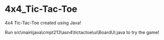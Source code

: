 # 4x4_Tic-Tac-Toe
4x4 Tic-Tac-Toe created using Java!

Run src\main\java\cmpt213\asn4\tictactoe\ui\BoardUI.java to try the game!
